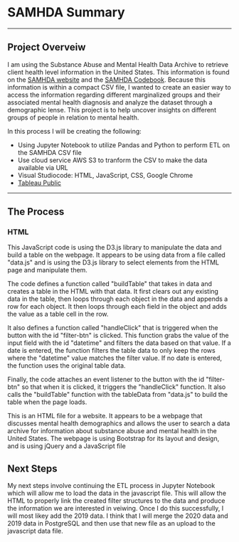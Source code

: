# SAMHDA Summary
---
## Project Overveiw

I am using the Substance Abuse and Mental Health Data Archive to retrieve client health level information in the United States. This information is found on the [SAMHDA website](https://www.datafiles.samhsa.gov/dataset/mental-health-client-level-data-2020-mh-cld-2020-ds0001) and the [SAMHDA Codebook](https://www.datafiles.samhsa.gov/sites/default/files/field-uploads-protected/studies/MH-CLD-2020/MH-CLD-2020-datasets/MH-CLD-2020-DS0001/MH-CLD-2020-DS0001-info/MH-CLD-2020-DS0001-info-codebook.pdf). Because this information is within a compact CSV file, I wanted to create an easier way to access the information regarding different marginalized groups and their associated mental health diagnosis and analyze the dataset through a demographic lense. This project is to help uncover insights on different groups of people in relation to mental health.

In this process I will be creating the following:
- Using Jupyter Notebook to utilize Pandas and Python to perform ETL on the SAMHDA CSV file
- Use cloud service AWS S3 to tranform the CSV to make the data available via URL 
- Visual Studiocode: HTML, JavaScript, CSS, Google Chrome
- [Tableau Public](https://public.tableau.com/app/profile/olivia.nayeri/viz/MentalHealthDemographics/2020SubstanceAbuseandMentalHealthDemoDashboard#1)
---
## The Process

### HTML
This JavaScript code is using the D3.js library to manipulate the data and build a table on the webpage. It appears to be using data from a file called "data.js" and is using the D3.js library to select elements from the HTML page and manipulate them.

The code defines a function called "buildTable" that takes in data and creates a table in the HTML with that data. It first clears out any existing data in the table, then loops through each object in the data and appends a row for each object. It then loops through each field in the object and adds the value as a table cell in the row.

It also defines a function called "handleClick" that is triggered when the button with the id "filter-btn" is clicked. This function grabs the value of the input field with the id "datetime" and filters the data based on that value. If a date is entered, the function filters the table data to only keep the rows where the "datetime" value matches the filter value. If no date is entered, the function uses the original table data.

Finally, the code attaches an event listener to the button with the id "filter-btn" so that when it is clicked, it triggers the "handleClick" function. It also calls the "buildTable" function with the tableData from "data.js" to build the table when the page loads.

This is an HTML file for a website. It appears to be a webpage that discusses mental health demographics and allows the user to search a data archive for information about substance abuse and mental health in the United States. The webpage is using Bootstrap for its layout and design, and is using jQuery and a JavaScript file

## Next Steps

My next steps involve continuing the ETL process in Jupyter Notebook which will allow me to load the data in the javascript file. This will allow the HTML to properly link the created filter structures to the data and produce the information we are interested in veiwing. Once I do this successfully, I will most likey add the 2019 data. I think that I will merge the 2020 data and 2019 data in PostgreSQL and then use that new file as an upload to the javascript data file. 




